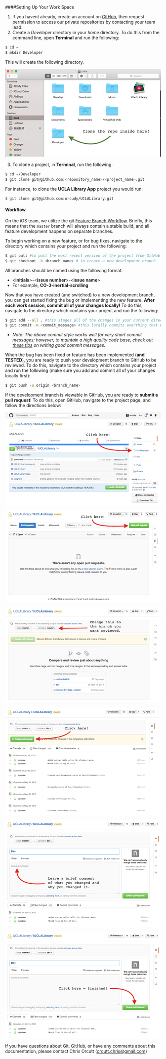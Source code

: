 ####Setting Up Your Work Space
1. If you havent already, create an account on [GitHub](https://github.com/join), then request permission to access our private repositories by contacting your team lead.
2. Create a *Developer* directory in your *home* directory. To do this from the command line, open **Terminal** and run the following:

  ```bash
  $ cd ~
  $ mkdir Developer
  ```

  This will create the following directory.

  ![Image of developer directory](./Images/Workflow/Directory.png)

3. To clone a project, in **Terminal**, run the following:
  ```bash
  $ cd ~/Developer
  $ git clone git@github.com:<repository_name>/<project_name>.git
  ```

  For instance, to clone the **UCLA Library App** project you would run:  
  ```bash
  $ git clone git@github.com:orcudy/UCLALibrary.git
  ```

#### Workflow
On the iOS team, we utilize the git [Feature Branch Workflow](https://www.atlassian.com/git/tutorials/comparing-workflows/feature-branch-workflow). Briefly, this means that the `master` branch will always contain a stable build, and all feature development happens on separate branches.

To begin working on a new feature, or for bug fixes, navigate to the directory which contains your project and run the following:

  ```bash
  $ git pull #to pull the most recent version of the project from GitHub
  $ git checkout -b <branch_name> # to create a new development branch
  ```
  All branches should be named using the following format:

  - \<**initials**\>-\<**issue number**\>-\<**issue name**\>
  - For example, **CO-3-inertial-scrolling**

Now that you have created (and switched) to a new development branch, you can get started fixing the bug or implementing the new feature. **After each work session, commit all of your changes locally!** To do this, navigate to the directory which contains your project and run the following:

  ```bash
  $ git add --all . #this stages all of the changes in your current directory to be committed
  $ git commit -m <commit_message> #this locally commits everthing that was previously staged
  ```
  - *Note: The above commit style works well for very short commit messages; however, to maintain a high quality code base, check out [these tips](http://robots.thoughtbot.com/5-useful-tips-for-a-better-commit-message) on writing good commit messages.*

When the bug has been fixed or feature has been implemented (**and TESTED**), you are ready to push your development branch to GitHub to be reviewed. To do this, navigate to the directory which contains your project and run the following (make sure you add and commit all of your changes locally first):

  ```bash
  $ git push -u origin <branch_name>
  ```

  If the development branch is viewable in GitHub, you are ready to **submit a pull request**! To do this, open GitHub, navigate to the project page, and follow the directions below:

  ![GitHub Pull Request Tutorial Image 1](./Images/Workflow/PR1.png)

  ![GitHub Pull Request Tutorial Image 2](./Images/Workflow/PR2.png)

  ![GitHub Pull Request Tutorial Image 3](./Images/Workflow/PR3.png)

  ![GitHub Pull Request Tutorial Image 4](./Images/Workflow/PR4.png)

  ![GitHub Pull Request Tutorial Image 5](./Images/Workflow/PR5.png)

  ![GitHub Pull Request Tutorial Image 6](./Images/Workflow/PR6.png)

  If you have questions about Git, GitHub, or have any comments about this documentation, please contact Chris Orcutt (orcutt.chris@gmail.com)

